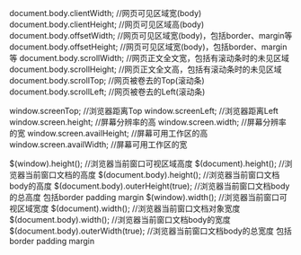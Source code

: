 document.body.clientWidth;        //网页可见区域宽(body)
document.body.clientHeight;       //网页可见区域高(body)
document.body.offsetWidth;       //网页可见区域宽(body)，包括border、margin等
document.body.offsetHeight;      //网页可见区域宽(body)，包括border、margin等
document.body.scrollWidth;        //网页正文全文宽，包括有滚动条时的未见区域
document.body.scrollHeight;       //网页正文全文高，包括有滚动条时的未见区域
document.body.scrollTop;           //网页被卷去的Top(滚动条)
document.body.scrollLeft;           //网页被卷去的Left(滚动条)

window.screenTop;                     //浏览器距离Top
window.screenLeft;                     //浏览器距离Left
window.screen.height;                //屏幕分辨率的高
window.screen.width;                 //屏幕分辨率的宽
window.screen.availHeight;          //屏幕可用工作区的高
window.screen.availWidth;           //屏幕可用工作区的宽

$(window).height();                           //浏览器当前窗口可视区域高度
$(document).height();                        //浏览器当前窗口文档的高度
$(document.body).height();                //浏览器当前窗口文档body的高度
$(document.body).outerHeight(true);  //浏览器当前窗口文档body的总高度 包括border padding margin
$(window).width();                            //浏览器当前窗口可视区域宽度
$(document).width();                        //浏览器当前窗口文档对象宽度
$(document.body).width();                //浏览器当前窗口文档body的宽度
$(document.body).outerWidth(true);  //浏览器当前窗口文档body的总宽度 包括border padding margin